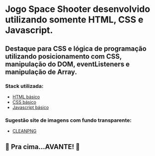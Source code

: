 # Jogo Space Shooter desenvolvido utilizando somente HTML, CSS e Javascript. 
## Destaque para CSS e lógica de programação utilizando posicionamento com CSS, manipulação do DOM, eventListeners e manipulação de Array.


### Stack utilizada:

* [HTML básico](https://www.w3schools.com/html/)
* [CSS básico](https://developer.mozilla.org/pt-BR/docs/Web/CSS)
* [Javascript básico](https://developer.mozilla.org/pt-BR/docs/Web/JavaScript)

### Sugestão site de imagens com fundo transparente:

* [CLEANPNG](https://www.cleanpng.com/)
 


## 🚀 Pra cima...AVANTE! 🚀
